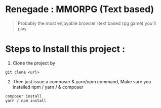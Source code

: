 # Renegade : MMORPG (Text based)
> Probably the most enjoyable browser (text based rpg game) you'll play

# Steps to Install this project : 

1. Clone the project by 
```
git clone <url>

```
2. Then just issue a composer & yarn/npm command, Make sure you installed npm / yarn / & composer

```
composer install
yarn / npm install 
```


